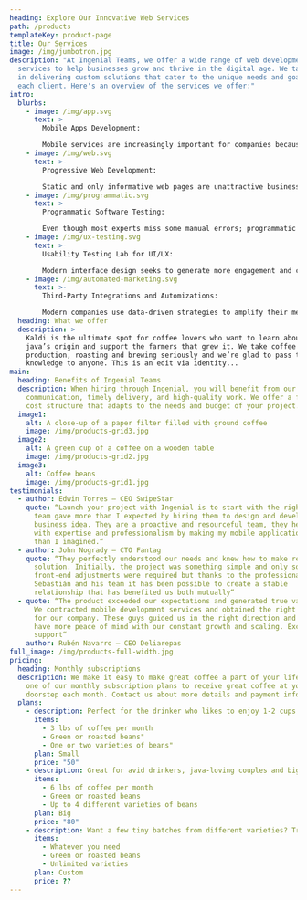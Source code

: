 ```yaml
---
heading: Explore Our Innovative Web Services
path: /products
templateKey: product-page
title: Our Services
image: /img/jumbotron.jpg
description: "At Ingenial Teams, we offer a wide range of web development
  services to help businesses grow and thrive in the digital age. We take pride
  in delivering custom solutions that cater to the unique needs and goals of
  each client. Here's an overview of the services we offer:"
intro:
  blurbs:
    - image: /img/app.svg
      text: >
        Mobile Apps Development: 

        Mobile services are increasingly important for companies because it allows them the opportunity to interact with customers or users directly from their cell phone, at any time, anywhere.
    - image: /img/web.svg
      text: >-
        Progressive Web Development: 

        Static and only informative web pages are unattractive business tools, because they are so simple and generate so little value to the user. With the new web development trends, these problems have been solved and turned into an opportunity to capture a different market niche.
    - image: /img/programmatic.svg
      text: >
        Programmatic Software Testing:

        Even though most experts miss some manual errors; programmatic testing will reduce greatly the errors caused by human mistakes. This tool allows you to test the software that is going to be delivered to the client in several ways.
    - image: /img/ux-testing.svg
      text: >-
        Usability Testing Lab for UI/UX:

        Modern interface design seeks to generate more engagement and conversion. To optimize the performance of a solution it is necessary to think and invest in usability, this is a plus for all users and will improve the conversion rate of its technological solutions.
    - image: /img/automated-marketing.svg
      text: >-
        Third-Party Integrations and Automizations:

        Modern companies use data-driven strategies to amplify their messages and reduce the cost and work of their campaigns, which is why it is vital to integrate their eCommerce, sales tools, and marketing altogether and start leading the game.
  heading: What we offer
  description: >
    Kaldi is the ultimate spot for coffee lovers who want to learn about their
    java’s origin and support the farmers that grew it. We take coffee
    production, roasting and brewing seriously and we’re glad to pass that
    knowledge to anyone. This is an edit via identity...
main:
  heading: Benefits of Ingenial Teams
  description: When hiring through Ingenial, you will benefit from our efficient
    communication, timely delivery, and high-quality work. We offer a flexible
    cost structure that adapts to the needs and budget of your project.
  image1:
    alt: A close-up of a paper filter filled with ground coffee
    image: /img/products-grid3.jpg
  image2:
    alt: A green cup of a coffee on a wooden table
    image: /img/products-grid2.jpg
  image3:
    alt: Coffee beans
    image: /img/products-grid1.jpg
testimonials:
  - author: Edwin Torres – CEO SwipeStar
    quote: “Launch your project with Ingenial is to start with the right foot. The
      team gave more than I expected by hiring them to design and develop my
      business idea. They are a proactive and resourceful team, they helped me
      with expertise and professionalism by making my mobile application better
      than I imagined.“
  - author: John Nogrady – CTO Fantag
    quote: “They perfectly understood our needs and knew how to make real the ideal
      solution. Initially, the project was something simple and only some
      front-end adjustments were required but thanks to the professionalism of
      Sebastián and his team it has been possible to create a stable
      relationship that has benefited us both mutually“
  - quote: “The product exceeded our expectations and generated true value for us.
      We contracted mobile development services and obtained the right solution
      for our company. These guys guided us in the right direction and now we
      have more peace of mind with our constant growth and scaling. Excellent
      support“
    author: Rubén Navarro – CEO Deliarepas
full_image: /img/products-full-width.jpg
pricing:
  heading: Monthly subscriptions
  description: We make it easy to make great coffee a part of your life. Choose
    one of our monthly subscription plans to receive great coffee at your
    doorstep each month. Contact us about more details and payment info.
  plans:
    - description: Perfect for the drinker who likes to enjoy 1-2 cups per day.
      items:
        - 3 lbs of coffee per month
        - Green or roasted beans"
        - One or two varieties of beans"
      plan: Small
      price: "50"
    - description: Great for avid drinkers, java-loving couples and bigger crowds
      items:
        - 6 lbs of coffee per month
        - Green or roasted beans
        - Up to 4 different varieties of beans
      plan: Big
      price: "80"
    - description: Want a few tiny batches from different varieties? Try our custom plan
      items:
        - Whatever you need
        - Green or roasted beans
        - Unlimited varieties
      plan: Custom
      price: ??
---
```

